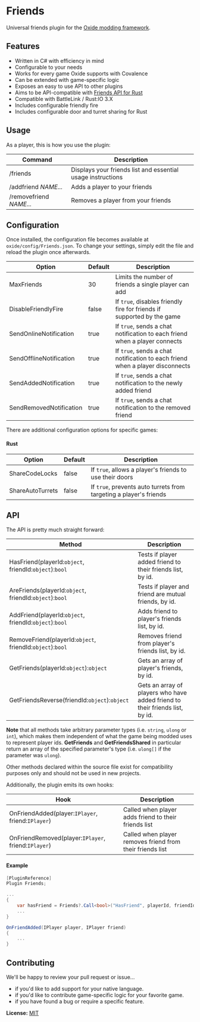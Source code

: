 ﻿Friends
=======
Universal friends plugin for the [Oxide modding framework](https://github.com/OxideMod).

Features
--------
* Written in C# with efficiency in mind
* Configurable to your needs
* Works for every game Oxide supports with Covalence
* Can be extended with game-specific logic
* Exposes an easy to use API to other plugins
* Aims to be API-compatible with [Friends API for Rust](http://oxidemod.org/plugins/friends-api.686/)
* Compatible with BattleLink / Rust:IO 3.X
* Includes configurable friendly fire
* Includes configurable door and turret sharing for Rust

Usage
-----
As a player, this is how you use the plugin:

| Command                 | Description
|-------------------------|-------------
| /friends                | Displays your friends list and essential usage instructions
| /addfriend *NAME...*    | Adds a player to your friends
| /removefriend *NAME...* | Removes a player from your friends

Configuration
-------------
Once installed, the configuration file becomes available at `oxide/config/Friends.json`. To change your settings, simply edit the file and reload the plugin once afterwards.

| Option                  | Default | Description
|-------------------------|---------|-------------
| MaxFriends              | 30      | Limits the number of friends a single player can add
| DisableFriendlyFire     | false   | If `true`, disables friendly fire for friends if supported by the game
| SendOnlineNotification  | true    | If `true`, sends a chat notification to each friend when a player connects
| SendOfflineNotification | true    | If `true`, sends a chat notification to each friend when a player disconnects
| SendAddedNotification   | true    | If `true`, sends a chat notification to the newly added friend
| SendRemovedNotification | true    | If `true`, sends a chat notification to the removed friend

There are additional configuration options for specific games:

#### Rust

| Option                  | Default | Description
|-------------------------|---------|-------------
| ShareCodeLocks          | false   | If `true`, allows a player's friends to use their doors
| ShareAutoTurrets        | false   | If `true`, prevents auto turrets from targeting a player's friends

API
---
The API is pretty much straight forward:

| Method                                                     | Description
|------------------------------------------------------------|-------------
| HasFriend(playerId:`object`, friendId:`object`):`bool`     | Tests if player added friend to their friends list, by id.
| AreFriends(playerId:`object`, friendId:`object`):`bool`    | Tests if player and friend are mutual friends, by id.
| AddFriend(playerId:`object`, friendId:`object`):`bool`     | Adds friend to player's friends list, by id.
| RemoveFriend(playerId:`object`, friendId:`object`):`bool`  | Removes friend from player's friends list, by id.
| GetFriends(playerId:`object`):`object`                     | Gets an array of player's friends, by id.
| GetFriendsReverse(friendId:`object`):`object`              | Gets an array of players who have added friend to their friends list, by id.

**Note** that all methods take arbitrary parameter types (i.e. `string`, `ulong` or `int`), which makes them independent
of what the game being modded uses to represent player ids. **GetFriends** and **GetFriendsShared** in particular return an
array of the specified parameter's type (i.e. `ulong[]` if the parameter was `ulong`).

Other methods declared within the source file exist for compatibility purposes only and should not be used in new projects.

Additionally, the plugin emits its own hooks:

| Hook                                                | Description
|-----------------------------------------------------|-------------
| OnFriendAdded(player:`IPlayer`, friend:`IPlayer`)   | Called when player adds friend to their friends list
| OnFriendRemoved(player:`IPlayer`, friend:`IPlayer`) | Called when player removes friend from their friends list

#### Example

```cs
[PluginReference]
Plugin Friends;

...
{
    var hasFriend = Friends?.Call<bool>("HasFriend", playerId, friendId) ?? false;
    ...
}

OnFriendAdded(IPlayer player, IPlayer friend)
{
    ...
}
```

Contributing
------------
We'll be happy to review your pull request or issue...

* if you'd like to add support for your native language.
* if you'd like to contribute game-specific logic for your favorite game.
* if you have found a bug or require a specific feature.

**License:** [MIT](https://opensource.org/licenses/MIT)
